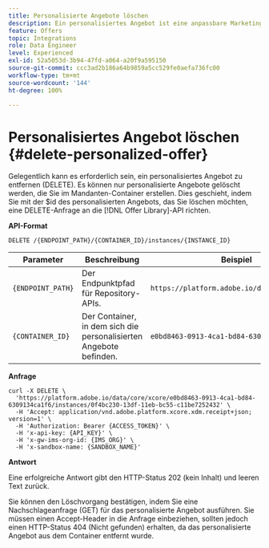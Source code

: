 ```yaml
---
title: Personalisierte Angebote löschen
description: Ein personalisiertes Angebot ist eine anpassbare Marketing-Nachricht, die auf Eignungsregeln und Einschränkungen basiert.
feature: Offers
topic: Integrations
role: Data Engineer
level: Experienced
exl-id: 52a5053d-3b94-47fd-a064-a20f9a595150
source-git-commit: ccc3ad2b186a64b9859a5cc529fe0aefa736fc00
workflow-type: tm+mt
source-wordcount: '144'
ht-degree: 100%

---
```


# Personalisiertes Angebot löschen {#delete-personalized-offer}

Gelegentlich kann es erforderlich sein, ein personalisiertes Angebot zu entfernen (DELETE). Es können nur personalisierte Angebote gelöscht werden, die Sie im Mandanten-Container erstellen. Dies geschieht, indem Sie mit der $id des personalisierten Angebots, das Sie löschen möchten, eine DELETE-Anfrage an die [!DNL Offer Library]-API richten.

**API-Format**

```http
DELETE /{ENDPOINT_PATH}/{CONTAINER_ID}/instances/{INSTANCE_ID}
```

| Parameter | Beschreibung | Beispiel |
| --------- | ----------- | ------- |
| `{ENDPOINT_PATH}` | Der Endpunktpfad für Repository-APIs. | `https://platform.adobe.io/data/core/xcore/` |
| `{CONTAINER_ID}` | Der Container, in dem sich die personalisierten Angebote befinden. | `e0bd8463-0913-4ca1-bd84-6309134ca1f6` |

**Anfrage**

```shell
curl -X DELETE \
  'https://platform.adobe.io/data/core/xcore/e0bd8463-0913-4ca1-bd84-6309134ca1f6/instances/0f4bc230-13df-11eb-bc55-c11be7252432' \
  -H 'Accept: application/vnd.adobe.platform.xcore.xdm.receipt+json; version=1' \
  -H 'Authorization: Bearer {ACCESS_TOKEN}' \
  -H 'x-api-key: {API_KEY}' \
  -H 'x-gw-ims-org-id: {IMS_ORG}' \
  -H 'x-sandbox-name: {SANDBOX_NAME}'
```

**Antwort**

Eine erfolgreiche Antwort gibt den HTTP-Status 202 (kein Inhalt) und leeren Text zurück.

Sie können den Löschvorgang bestätigen, indem Sie eine Nachschlageanfrage (GET) für das personalisierte Angebot ausführen. Sie müssen einen Accept-Header in die Anfrage einbeziehen, sollten jedoch einen HTTP-Status 404 (Nicht gefunden) erhalten, da das personalisierte Angebot aus dem Container entfernt wurde.
